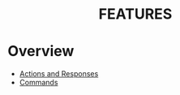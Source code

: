 <h1 align="center">
FEATURES
</h1>

# Overview
- [Actions and Responses](https://raven-sgwc.github.io/Buckshot-Roulette-Discord-Bot/web/features/a&r.html)
- [Commands](https://raven-sgwc.github.io/Buckshot-Roulette-Discord-Bot/web/features/cmd.html)